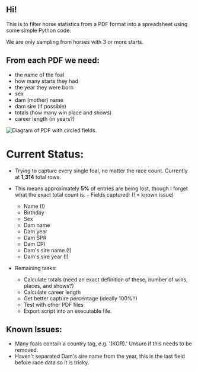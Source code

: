 ## Hi! 
This is to filter horse statistics from a PDF format into a spreadsheet using some simple Python code.

We are only sampling from horses with 3 or more starts.

## From each PDF we need:
- the name of the foal
- how many starts they had
- the year they were born
- sex
- dam (mother) name
- dam sire (if possible)
- totals (how many win place and shows)
- career length (in years?)

![Diagram of PDF with circled fields.](u2gtdmkj.bmp)


# Current Status:
- Trying to capture every single foal, no matter the race count. Currently at **1,314** total rows.
- This means approximately **5%** of entries are being lost, though I forget what the exact total count is.  - Fields captured: (! = known issue)
    - Name (!)
    - Birthday 
    - Sex 
    - Dam name
    - Dam year
    - Dam SPR 
    - Dam CPI
    - Dam's sire name (!) 
    - Dam's sire year (!)

- Remaining tasks:
    - Calculate totals (need an exact definition of these, number of wins, places, and shows?)
    - Calculate career length
    - Get better capture percentage (ideally 100%!!)
    - Test with other PDF files
    - Export script into an executable file.

## Known Issues:
- Many foals contain a country tag, e.g. '(KOR).' Unsure if this needs to be removed.
- Haven't separated Dam's sire name from the year, this is the last field before race data so it is tricky.